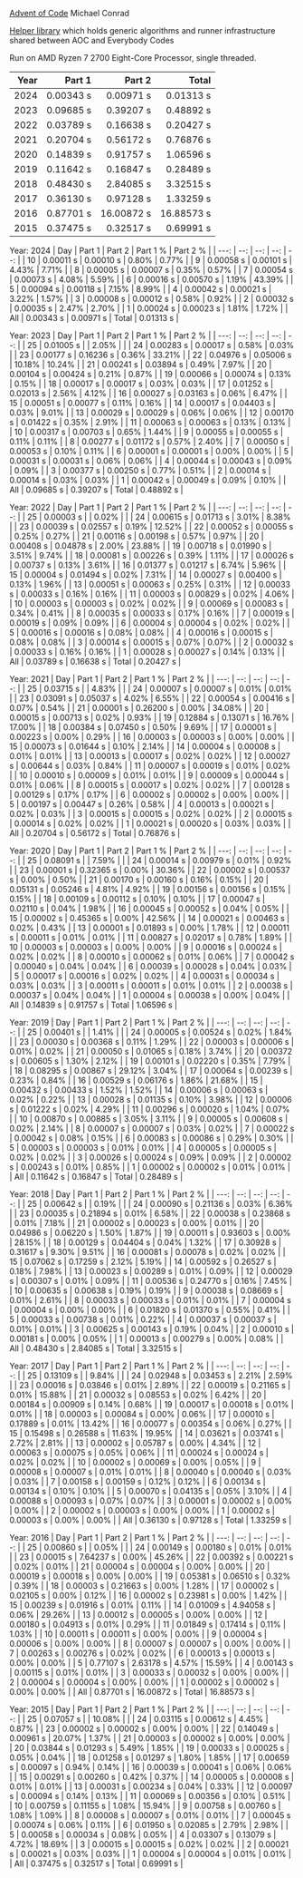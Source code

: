 [Advent of Code](https://adventofcode.com/)
Michael Conrad

[Helper library](https://github.com/mmitton/helper) which holds generic algorithms and runner
infrastructure shared between AOC and Everybody Codes

Run on AMD Ryzen 7 2700 Eight-Core Processor, single threaded.

| Year | Part 1 | Part 2 | Total |
| ---: | --: | --: | ---: |
| 2024 | 0.00343 s | 0.00971 s | 0.01313 s |
| 2023 | 0.09685 s | 0.39207 s | 0.48892 s |
| 2022 | 0.03789 s | 0.16638 s | 0.20427 s |
| 2021 | 0.20704 s | 0.56172 s | 0.76876 s |
| 2020 | 0.14839 s | 0.91757 s | 1.06596 s |
| 2019 | 0.11642 s | 0.16847 s | 0.28489 s |
| 2018 | 0.48430 s | 2.84085 s | 3.32515 s |
| 2017 | 0.36130 s | 0.97128 s | 1.33259 s |
| 2016 | 0.87701 s | 16.00872 s | 16.88573 s |
| 2015 | 0.37475 s | 0.32517 s | 0.69991 s |

Year: 2024
| Day | Part 1 | Part 2 | Part 1 % | Part 2 % |
| ---: | --: | --: | --: | --: |
| 10 | 0.00011 s | 0.00010 s | 0.80% | 0.77% |
| 9 | 0.00058 s | 0.00101 s | 4.43% | 7.71% |
| 8 | 0.00005 s | 0.00007 s | 0.35% | 0.57% |
| 7 | 0.00054 s | 0.00073 s | 4.08% | 5.59% |
| 6 | 0.00016 s | 0.00570 s | 1.19% | 43.39% |
| 5 | 0.00094 s | 0.00118 s | 7.15% | 8.99% |
| 4 | 0.00042 s | 0.00021 s | 3.22% | 1.57% |
| 3 | 0.00008 s | 0.00012 s | 0.58% | 0.92% |
| 2 | 0.00032 s | 0.00035 s | 2.47% | 2.70% |
| 1 | 0.00024 s | 0.00023 s | 1.81% | 1.72% |
| All | 0.00343 s | 0.00971 s | Total | 0.01313 s |

Year: 2023
| Day | Part 1 | Part 2 | Part 1 % | Part 2 % |
| ---: | --: | --: | --: | --: |
| 25 | 0.01005 s |  | 2.05% |  |
| 24 | 0.00283 s | 0.00017 s | 0.58% | 0.03% |
| 23 | 0.00177 s | 0.16236 s | 0.36% | 33.21% |
| 22 | 0.04976 s | 0.05006 s | 10.18% | 10.24% |
| 21 | 0.00241 s | 0.03894 s | 0.49% | 7.97% |
| 20 | 0.00104 s | 0.00424 s | 0.21% | 0.87% |
| 19 | 0.00066 s | 0.00074 s | 0.13% | 0.15% |
| 18 | 0.00017 s | 0.00017 s | 0.03% | 0.03% |
| 17 | 0.01252 s | 0.02013 s | 2.56% | 4.12% |
| 16 | 0.00027 s | 0.03163 s | 0.06% | 6.47% |
| 15 | 0.00051 s | 0.00077 s | 0.11% | 0.16% |
| 14 | 0.00017 s | 0.04403 s | 0.03% | 9.01% |
| 13 | 0.00029 s | 0.00029 s | 0.06% | 0.06% |
| 12 | 0.00170 s | 0.01422 s | 0.35% | 2.91% |
| 11 | 0.00063 s | 0.00063 s | 0.13% | 0.13% |
| 10 | 0.00317 s | 0.00703 s | 0.65% | 1.44% |
| 9 | 0.00055 s | 0.00055 s | 0.11% | 0.11% |
| 8 | 0.00277 s | 0.01172 s | 0.57% | 2.40% |
| 7 | 0.00050 s | 0.00053 s | 0.10% | 0.11% |
| 6 | 0.00001 s | 0.00001 s | 0.00% | 0.00% |
| 5 | 0.00031 s | 0.00031 s | 0.06% | 0.06% |
| 4 | 0.00044 s | 0.00043 s | 0.09% | 0.09% |
| 3 | 0.00377 s | 0.00250 s | 0.77% | 0.51% |
| 2 | 0.00014 s | 0.00014 s | 0.03% | 0.03% |
| 1 | 0.00042 s | 0.00049 s | 0.09% | 0.10% |
| All | 0.09685 s | 0.39207 s | Total | 0.48892 s |

Year: 2022
| Day | Part 1 | Part 2 | Part 1 % | Part 2 % |
| ---: | --: | --: | --: | --: |
| 25 | 0.00003 s |  | 0.02% |  |
| 24 | 0.00615 s | 0.01713 s | 3.01% | 8.38% |
| 23 | 0.00039 s | 0.02557 s | 0.19% | 12.52% |
| 22 | 0.00052 s | 0.00055 s | 0.25% | 0.27% |
| 21 | 0.00116 s | 0.00198 s | 0.57% | 0.97% |
| 20 | 0.00408 s | 0.04878 s | 2.00% | 23.88% |
| 19 | 0.00718 s | 0.01990 s | 3.51% | 9.74% |
| 18 | 0.00081 s | 0.00226 s | 0.39% | 1.11% |
| 17 | 0.00026 s | 0.00737 s | 0.13% | 3.61% |
| 16 | 0.01377 s | 0.01217 s | 6.74% | 5.96% |
| 15 | 0.00004 s | 0.01494 s | 0.02% | 7.31% |
| 14 | 0.00027 s | 0.00400 s | 0.13% | 1.96% |
| 13 | 0.00051 s | 0.00063 s | 0.25% | 0.31% |
| 12 | 0.00033 s | 0.00033 s | 0.16% | 0.16% |
| 11 | 0.00003 s | 0.00829 s | 0.02% | 4.06% |
| 10 | 0.00003 s | 0.00003 s | 0.02% | 0.02% |
| 9 | 0.00069 s | 0.00083 s | 0.34% | 0.41% |
| 8 | 0.00035 s | 0.00033 s | 0.17% | 0.16% |
| 7 | 0.00019 s | 0.00019 s | 0.09% | 0.09% |
| 6 | 0.00004 s | 0.00004 s | 0.02% | 0.02% |
| 5 | 0.00016 s | 0.00016 s | 0.08% | 0.08% |
| 4 | 0.00016 s | 0.00015 s | 0.08% | 0.08% |
| 3 | 0.00014 s | 0.00015 s | 0.07% | 0.07% |
| 2 | 0.00032 s | 0.00033 s | 0.16% | 0.16% |
| 1 | 0.00028 s | 0.00027 s | 0.14% | 0.13% |
| All | 0.03789 s | 0.16638 s | Total | 0.20427 s |

Year: 2021
| Day | Part 1 | Part 2 | Part 1 % | Part 2 % |
| ---: | --: | --: | --: | --: |
| 25 | 0.03715 s |  | 4.83% |  |
| 24 | 0.00007 s | 0.00007 s | 0.01% | 0.01% |
| 23 | 0.03091 s | 0.05037 s | 4.02% | 6.55% |
| 22 | 0.00054 s | 0.00416 s | 0.07% | 0.54% |
| 21 | 0.00001 s | 0.26200 s | 0.00% | 34.08% |
| 20 | 0.00015 s | 0.00713 s | 0.02% | 0.93% |
| 19 | 0.12884 s | 0.13071 s | 16.76% | 17.00% |
| 18 | 0.00384 s | 0.07450 s | 0.50% | 9.69% |
| 17 | 0.00001 s | 0.00223 s | 0.00% | 0.29% |
| 16 | 0.00003 s | 0.00003 s | 0.00% | 0.00% |
| 15 | 0.00073 s | 0.01644 s | 0.10% | 2.14% |
| 14 | 0.00004 s | 0.00008 s | 0.01% | 0.01% |
| 13 | 0.00013 s | 0.00017 s | 0.02% | 0.02% |
| 12 | 0.00027 s | 0.00644 s | 0.03% | 0.84% |
| 11 | 0.00007 s | 0.00019 s | 0.01% | 0.02% |
| 10 | 0.00010 s | 0.00009 s | 0.01% | 0.01% |
| 9 | 0.00009 s | 0.00044 s | 0.01% | 0.06% |
| 8 | 0.00015 s | 0.00017 s | 0.02% | 0.02% |
| 7 | 0.00128 s | 0.00129 s | 0.17% | 0.17% |
| 6 | 0.00002 s | 0.00002 s | 0.00% | 0.00% |
| 5 | 0.00197 s | 0.00447 s | 0.26% | 0.58% |
| 4 | 0.00013 s | 0.00021 s | 0.02% | 0.03% |
| 3 | 0.00015 s | 0.00015 s | 0.02% | 0.02% |
| 2 | 0.00015 s | 0.00014 s | 0.02% | 0.02% |
| 1 | 0.00021 s | 0.00020 s | 0.03% | 0.03% |
| All | 0.20704 s | 0.56172 s | Total | 0.76876 s |

Year: 2020
| Day | Part 1 | Part 2 | Part 1 % | Part 2 % |
| ---: | --: | --: | --: | --: |
| 25 | 0.08091 s |  | 7.59% |  |
| 24 | 0.00014 s | 0.00979 s | 0.01% | 0.92% |
| 23 | 0.00001 s | 0.32365 s | 0.00% | 30.36% |
| 22 | 0.00002 s | 0.00537 s | 0.00% | 0.50% |
| 21 | 0.00170 s | 0.00160 s | 0.16% | 0.15% |
| 20 | 0.05131 s | 0.05246 s | 4.81% | 4.92% |
| 19 | 0.00156 s | 0.00156 s | 0.15% | 0.15% |
| 18 | 0.00109 s | 0.00112 s | 0.10% | 0.10% |
| 17 | 0.00047 s | 0.02110 s | 0.04% | 1.98% |
| 16 | 0.00045 s | 0.00052 s | 0.04% | 0.05% |
| 15 | 0.00002 s | 0.45365 s | 0.00% | 42.56% |
| 14 | 0.00021 s | 0.00463 s | 0.02% | 0.43% |
| 13 | 0.00001 s | 0.01893 s | 0.00% | 1.78% |
| 12 | 0.00011 s | 0.00011 s | 0.01% | 0.01% |
| 11 | 0.00827 s | 0.02017 s | 0.78% | 1.89% |
| 10 | 0.00003 s | 0.00003 s | 0.00% | 0.00% |
| 9 | 0.00016 s | 0.00024 s | 0.02% | 0.02% |
| 8 | 0.00010 s | 0.00062 s | 0.01% | 0.06% |
| 7 | 0.00042 s | 0.00040 s | 0.04% | 0.04% |
| 6 | 0.00039 s | 0.00028 s | 0.04% | 0.03% |
| 5 | 0.00017 s | 0.00016 s | 0.02% | 0.02% |
| 4 | 0.00031 s | 0.00034 s | 0.03% | 0.03% |
| 3 | 0.00011 s | 0.00011 s | 0.01% | 0.01% |
| 2 | 0.00038 s | 0.00037 s | 0.04% | 0.04% |
| 1 | 0.00004 s | 0.00038 s | 0.00% | 0.04% |
| All | 0.14839 s | 0.91757 s | Total | 1.06596 s |

Year: 2019
| Day | Part 1 | Part 2 | Part 1 % | Part 2 % |
| ---: | --: | --: | --: | --: |
| 25 | 0.00401 s |  | 1.41% |  |
| 24 | 0.00005 s | 0.00524 s | 0.02% | 1.84% |
| 23 | 0.00030 s | 0.00368 s | 0.11% | 1.29% |
| 22 | 0.00003 s | 0.00006 s | 0.01% | 0.02% |
| 21 | 0.00050 s | 0.01065 s | 0.18% | 3.74% |
| 20 | 0.00372 s | 0.00605 s | 1.30% | 2.12% |
| 19 | 0.00101 s | 0.02220 s | 0.35% | 7.79% |
| 18 | 0.08295 s | 0.00867 s | 29.12% | 3.04% |
| 17 | 0.00064 s | 0.00239 s | 0.23% | 0.84% |
| 16 | 0.00529 s | 0.06176 s | 1.86% | 21.68% |
| 15 | 0.00432 s | 0.00433 s | 1.52% | 1.52% |
| 14 | 0.00006 s | 0.00063 s | 0.02% | 0.22% |
| 13 | 0.00028 s | 0.01135 s | 0.10% | 3.98% |
| 12 | 0.00006 s | 0.01222 s | 0.02% | 4.29% |
| 11 | 0.00296 s | 0.00020 s | 1.04% | 0.07% |
| 10 | 0.00870 s | 0.00885 s | 3.05% | 3.11% |
| 9 | 0.00005 s | 0.00608 s | 0.02% | 2.14% |
| 8 | 0.00007 s | 0.00007 s | 0.03% | 0.02% |
| 7 | 0.00022 s | 0.00042 s | 0.08% | 0.15% |
| 6 | 0.00083 s | 0.00086 s | 0.29% | 0.30% |
| 5 | 0.00003 s | 0.00003 s | 0.01% | 0.01% |
| 4 | 0.00005 s | 0.00005 s | 0.02% | 0.02% |
| 3 | 0.00026 s | 0.00024 s | 0.09% | 0.09% |
| 2 | 0.00002 s | 0.00243 s | 0.01% | 0.85% |
| 1 | 0.00002 s | 0.00002 s | 0.01% | 0.01% |
| All | 0.11642 s | 0.16847 s | Total | 0.28489 s |

Year: 2018
| Day | Part 1 | Part 2 | Part 1 % | Part 2 % |
| ---: | --: | --: | --: | --: |
| 25 | 0.00642 s |  | 0.19% |  |
| 24 | 0.00090 s | 0.21136 s | 0.03% | 6.36% |
| 23 | 0.00035 s | 0.21894 s | 0.01% | 6.58% |
| 22 | 0.00038 s | 0.23868 s | 0.01% | 7.18% |
| 21 | 0.00002 s | 0.00023 s | 0.00% | 0.01% |
| 20 | 0.04986 s | 0.06220 s | 1.50% | 1.87% |
| 19 | 0.00011 s | 0.93603 s | 0.00% | 28.15% |
| 18 | 0.00129 s | 0.04404 s | 0.04% | 1.32% |
| 17 | 0.30928 s | 0.31617 s | 9.30% | 9.51% |
| 16 | 0.00081 s | 0.00078 s | 0.02% | 0.02% |
| 15 | 0.07062 s | 0.17259 s | 2.12% | 5.19% |
| 14 | 0.00592 s | 0.26527 s | 0.18% | 7.98% |
| 13 | 0.00023 s | 0.00289 s | 0.01% | 0.09% |
| 12 | 0.00029 s | 0.00307 s | 0.01% | 0.09% |
| 11 | 0.00536 s | 0.24770 s | 0.16% | 7.45% |
| 10 | 0.00635 s | 0.00638 s | 0.19% | 0.19% |
| 9 | 0.00038 s | 0.08669 s | 0.01% | 2.61% |
| 8 | 0.00033 s | 0.00033 s | 0.01% | 0.01% |
| 7 | 0.00004 s | 0.00004 s | 0.00% | 0.00% |
| 6 | 0.01820 s | 0.01370 s | 0.55% | 0.41% |
| 5 | 0.00033 s | 0.00738 s | 0.01% | 0.22% |
| 4 | 0.00037 s | 0.00037 s | 0.01% | 0.01% |
| 3 | 0.00625 s | 0.00143 s | 0.19% | 0.04% |
| 2 | 0.00010 s | 0.00181 s | 0.00% | 0.05% |
| 1 | 0.00013 s | 0.00279 s | 0.00% | 0.08% |
| All | 0.48430 s | 2.84085 s | Total | 3.32515 s |

Year: 2017
| Day | Part 1 | Part 2 | Part 1 % | Part 2 % |
| ---: | --: | --: | --: | --: |
| 25 | 0.13109 s |  | 9.84% |  |
| 24 | 0.02948 s | 0.03453 s | 2.21% | 2.59% |
| 23 | 0.00016 s | 0.03846 s | 0.01% | 2.89% |
| 22 | 0.00019 s | 0.21165 s | 0.01% | 15.88% |
| 21 | 0.00032 s | 0.08553 s | 0.02% | 6.42% |
| 20 | 0.00184 s | 0.00909 s | 0.14% | 0.68% |
| 19 | 0.00017 s | 0.00018 s | 0.01% | 0.01% |
| 18 | 0.00003 s | 0.00084 s | 0.00% | 0.06% |
| 17 | 0.00010 s | 0.17889 s | 0.01% | 13.42% |
| 16 | 0.00077 s | 0.00354 s | 0.06% | 0.27% |
| 15 | 0.15498 s | 0.26588 s | 11.63% | 19.95% |
| 14 | 0.03621 s | 0.03741 s | 2.72% | 2.81% |
| 13 | 0.00002 s | 0.05787 s | 0.00% | 4.34% |
| 12 | 0.00063 s | 0.00075 s | 0.05% | 0.06% |
| 11 | 0.00024 s | 0.00024 s | 0.02% | 0.02% |
| 10 | 0.00002 s | 0.00069 s | 0.00% | 0.05% |
| 9 | 0.00008 s | 0.00007 s | 0.01% | 0.01% |
| 8 | 0.00040 s | 0.00040 s | 0.03% | 0.03% |
| 7 | 0.00158 s | 0.00159 s | 0.12% | 0.12% |
| 6 | 0.00134 s | 0.00134 s | 0.10% | 0.10% |
| 5 | 0.00070 s | 0.04135 s | 0.05% | 3.10% |
| 4 | 0.00088 s | 0.00093 s | 0.07% | 0.07% |
| 3 | 0.00001 s | 0.00002 s | 0.00% | 0.00% |
| 2 | 0.00002 s | 0.00003 s | 0.00% | 0.00% |
| 1 | 0.00002 s | 0.00003 s | 0.00% | 0.00% |
| All | 0.36130 s | 0.97128 s | Total | 1.33259 s |

Year: 2016
| Day | Part 1 | Part 2 | Part 1 % | Part 2 % |
| ---: | --: | --: | --: | --: |
| 25 | 0.00860 s |  | 0.05% |  |
| 24 | 0.00149 s | 0.00180 s | 0.01% | 0.01% |
| 23 | 0.00015 s | 7.64237 s | 0.00% | 45.26% |
| 22 | 0.00392 s | 0.00221 s | 0.02% | 0.01% |
| 21 | 0.00004 s | 0.00004 s | 0.00% | 0.00% |
| 20 | 0.00019 s | 0.00018 s | 0.00% | 0.00% |
| 19 | 0.05381 s | 0.06510 s | 0.32% | 0.39% |
| 18 | 0.00003 s | 0.21663 s | 0.00% | 1.28% |
| 17 | 0.00002 s | 0.02105 s | 0.00% | 0.12% |
| 16 | 0.00002 s | 0.23981 s | 0.00% | 1.42% |
| 15 | 0.00239 s | 0.01916 s | 0.01% | 0.11% |
| 14 | 0.01009 s | 4.94058 s | 0.06% | 29.26% |
| 13 | 0.00012 s | 0.00005 s | 0.00% | 0.00% |
| 12 | 0.00180 s | 0.04913 s | 0.01% | 0.29% |
| 11 | 0.01849 s | 0.17414 s | 0.11% | 1.03% |
| 10 | 0.00011 s | 0.00011 s | 0.00% | 0.00% |
| 9 | 0.00004 s | 0.00006 s | 0.00% | 0.00% |
| 8 | 0.00007 s | 0.00007 s | 0.00% | 0.00% |
| 7 | 0.00263 s | 0.00276 s | 0.02% | 0.02% |
| 6 | 0.00013 s | 0.00013 s | 0.00% | 0.00% |
| 5 | 0.77107 s | 2.63178 s | 4.57% | 15.59% |
| 4 | 0.00143 s | 0.00115 s | 0.01% | 0.01% |
| 3 | 0.00033 s | 0.00032 s | 0.00% | 0.00% |
| 2 | 0.00004 s | 0.00004 s | 0.00% | 0.00% |
| 1 | 0.00002 s | 0.00002 s | 0.00% | 0.00% |
| All | 0.87701 s | 16.00872 s | Total | 16.88573 s |

Year: 2015
| Day | Part 1 | Part 2 | Part 1 % | Part 2 % |
| ---: | --: | --: | --: | --: |
| 25 | 0.07057 s |  | 10.08% |  |
| 24 | 0.03115 s | 0.00612 s | 4.45% | 0.87% |
| 23 | 0.00002 s | 0.00002 s | 0.00% | 0.00% |
| 22 | 0.14049 s | 0.00961 s | 20.07% | 1.37% |
| 21 | 0.00003 s | 0.00002 s | 0.00% | 0.00% |
| 20 | 0.03844 s | 0.01293 s | 5.49% | 1.85% |
| 19 | 0.00033 s | 0.00025 s | 0.05% | 0.04% |
| 18 | 0.01258 s | 0.01297 s | 1.80% | 1.85% |
| 17 | 0.00659 s | 0.00097 s | 0.94% | 0.14% |
| 16 | 0.00039 s | 0.00041 s | 0.06% | 0.06% |
| 15 | 0.00291 s | 0.00260 s | 0.42% | 0.37% |
| 14 | 0.00005 s | 0.00008 s | 0.01% | 0.01% |
| 13 | 0.00031 s | 0.00234 s | 0.04% | 0.33% |
| 12 | 0.00097 s | 0.00094 s | 0.14% | 0.13% |
| 11 | 0.00069 s | 0.00356 s | 0.10% | 0.51% |
| 10 | 0.00759 s | 0.11155 s | 1.08% | 15.94% |
| 9 | 0.00758 s | 0.00760 s | 1.08% | 1.09% |
| 8 | 0.00008 s | 0.00007 s | 0.01% | 0.01% |
| 7 | 0.00045 s | 0.00074 s | 0.06% | 0.11% |
| 6 | 0.01950 s | 0.02085 s | 2.79% | 2.98% |
| 5 | 0.00058 s | 0.00034 s | 0.08% | 0.05% |
| 4 | 0.03307 s | 0.13079 s | 4.72% | 18.69% |
| 3 | 0.00015 s | 0.00015 s | 0.02% | 0.02% |
| 2 | 0.00021 s | 0.00021 s | 0.03% | 0.03% |
| 1 | 0.00004 s | 0.00004 s | 0.01% | 0.01% |
| All | 0.37475 s | 0.32517 s | Total | 0.69991 s |

